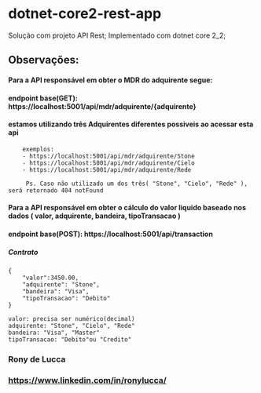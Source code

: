 # dotnet-core2-rest-app

Solução com projeto API Rest;
Implementado com dotnet core 2_2;


## Observações: 
  #### Para a API responsável em obter o MDR do adquirente segue:
  #### endpoint base(GET): https://localhost:5001/api/mdr/adquirente/{adquirente}
  #### estamos utilizando três Adquirentes diferentes possiveis ao acessar esta api
```
	exemplos: 
	- https://localhost:5001/api/mdr/adquirente/Stone
	- https://localhost:5001/api/mdr/adquirente/Cielo
	- https://localhost:5001/api/mdr/adquirente/Rede
```
          
         Ps. Caso não utilizado um dos três( "Stone", "Cielo", "Rede" ), será retornado 404 notFound
 
 #### Para a API responsável em obter o cálculo do valor liquido baseado nos dados  ( valor, adquirente, bandeira, tipoTransacao )  
 #### endpoint base(POST): https://localhost:5001/api/transaction
         
 ##### Contrato

```
{
	"valor":3450.00,
	"adquirente": "Stone",
	"bandeira": "Visa",
	"tipoTransacao": "Debito"
}
```
```
valor: precisa ser numérico(decimal)
adquirente: "Stone", "Cielo", "Rede"
bandeira: "Visa", "Master"
tipoTransacao: "Debito"ou "Credito"
```

### Rony de Lucca
### https://www.linkedin.com/in/ronylucca/

